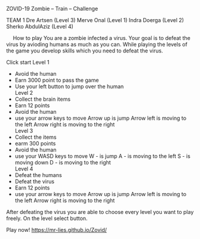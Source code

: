 ZOVID-19
Zombie – Train – Challenge<br>

TEAM 1
Dre Artsen 			(Level 3)
Merve Onal 			(Level 1)
Indra Doerga 			(Level 2)
Sherko AbdulAziz 		(Level 4)<br>


 
 
How to play
You are a zombie infected a virus. 
Your goal is to defeat the virus by avioding humans as much as you can. 
While playing the levels of the game you develop skills which you need to defeat the virus.<br>

Click start 
Level 1
- Avoid the human
- Earn 3000 point to pass the game
- Use your left button to jump over the human<br>
Level 2
- Collect the brain items 
- Earn 12 points
- Avoid the human
- use your arrow keys to move 
 	Arrow up is jump
	Arrow left is moving to the left
 	Arrow right is moving to the right<br>
Level 3
- Collect the items
- earm 300 points
- Avoid the human
- use your WASD keys to move
 	W - is jump
	 A - is moving to the left
 	 S - is moving down
 	 D - is moving to the right<br>
Level 4
- Defeat the humans
- Defeat the virus 
- Earn 12 points
- use your arrow keys to move 
 	Arrow up is jump
	Arrow left is moving to the left
 	Arrow right is moving to the right<br>

After defeating the virus you are able to choose every level you want to play freely. 
On the level select button. <br>
   
Play now!
https://mr-lies.github.io/Zovid/
         
 
 
